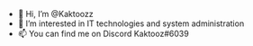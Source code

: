 - 👋 Hi, I’m @Kaktoozz
- 👀 I’m interested in IT technologies and system administration
- 📫 You can find me on Discord Kaktooz#6039

<!---
Kaktoozz/Kaktoozz is a ✨ special ✨ repository because its `README.md` (this file) appears on your GitHub profile.
You can click the Preview link to take a look at your changes.
--->
